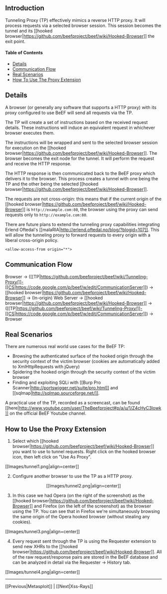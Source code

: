 ## Introduction

Tunneling Proxy (TP) effectively mimics a reverse HTTP proxy. It will process requests via a selected browser session. This session becomes the tunnel and its [[hooked browser|https://github.com/beefproject/beef/wiki/Hooked-Browser]] the exit point. 

#### Table of Contents

* [Details](#details)
* [Communication Flow](#communication-flow)
* [Real Scenarios](#real-scenarios)
* [How To Use The Proxy Extension](#how-to-use-the-proxy-extension)

## Details

A browser (or generally any software that supports a HTTP proxy) with its proxy configured to use BeEF will send all requests via the TP. 

The TP will create a set of instructions based on the received request details. These instructions will induce an equivalent request in whichever browser executes them. 

The instructions will be wrapped and sent to the selected browser session for execution on the [[hooked browser|https://github.com/beefproject/beef/wiki/Hooked-Browser]]. The browser becomes the exit node for the tunnel. It will perform the request and receive the HTTP response.

The HTTP response is then communicated back to the BeEF proxy which delivers it to the browser. This process creates a tunnel with one being the TP and the other being the selected [[hooked browser|https://github.com/beefproject/beef/wiki/Hooked-Browser]].

The requests are not cross-origin: this means that if the current origin of the [[hooked browser|https://github.com/beefproject/beef/wiki/Hooked-Browser]] is `http://example.com:80`, the browser using the proxy can send requests only to `http://example.com:80`.

There are future plans to extend the tunneling proxy capabilities integrating Erlend Oftedal's [[malaRIA|http://erlend.oftedal.no/blog/?blogid=107]]. This will allow the tunneling proxy to forward requests to every origin with a liberal cross-origin policy.

```<allow-access-from origin="*">```

## Communication Flow

Browser -> ([[TP|https://github.com/beefproject/beef/wiki/Tunneling-Proxy/]]-[[CS|https://code.google.com/p/beef/w/edit/CommunicationServer]]) -> [[hooked browser|https://github.com/beefproject/beef/wiki/Hooked-Browser]] -> (In-origin) Web Server -> [[hooked browser|https://github.com/beefproject/beef/wiki/Hooked-Browser]] -> ([[TP|https://github.com/beefproject/beef/wiki/Tunneling-Proxy/]]-[[CS|https://code.google.com/p/beef/w/edit/CommunicationServer]]) -> Browser

## Real Scenarios

There are numerous real world use cases for the BeEF TP:
 * Browsing the authenticated surface of the hooked origin through the security context of the victim browser (cookies are automatically added to XmlHttpRequests with jQuery)
 * Spidering the hooked origin through the security context of the victim browser
 * Finding and exploiting SQLi with [[Burp Pro Scanner|http://portswigger.net/suite/pro.html]] and [[sqlmap|http://sqlmap.sourceforge.net/]].

A practical use of the TP, recorded as a screencast, can be found [[here|http://www.youtube.com/user/TheBeefproject#p/a/u/1/Z4cHyC3lowk]] on the official BeEF Youtube channel.

## How to Use the Proxy Extension

1. Select which [[hooked browser|https://github.com/beefproject/beef/wiki/Hooked-Browser]] you want to use to tunnel requests. Right click on the hooked browser icon, then left click on "Use As Proxy".

[[Images/tunnel1.png|align=center]]

2. Configure another browser to use the TP as a HTTP proxy. 

<p align=center>
[[Images/tunnel2.png|align=center]]
</p>

3. In this case we had Opera (on the right of the screenshot) as the [[hooked browser|https://github.com/beefproject/beef/wiki/Hooked-Browser]] and Firefox (on the left of the screenshot) as the browser using the TP. You can see that in Firefox we're simultaneously browsing the same origin of the Opera hooked browser (without stealing any cookies).

[[Images/tunnel3.png|align=center]]

4. Every request sent through the TP is using the Requester extension to send new XHRs to the [[hooked browser|https://github.com/beefproject/beef/wiki/Hooked-Browser]]. All of the raw request/response pairs are stored in the BeEF database and can be analyzed in detail via the Requester -> History tab.


[[Images/tunnel4.png|align=center]]

***

[[Previous|Metasploit]] | [[Next|Xss-Rays]]
